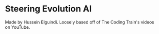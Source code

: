 # Steering Evolution AI
Made by Hussein Elguindi. Loosely based off of The Coding Train's videos on YouTube.
